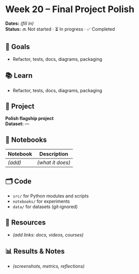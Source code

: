 # Week 20 – Final Project Polish

**Dates:** _(fill in)_  
**Status:** 🔜 Not started · ⏳ In progress · ✅ Completed

## 🎯 Goals
- Refactor, tests, docs, diagrams, packaging

## 📚 Learn
- Refactor, tests, docs, diagrams, packaging

## 🧪 Project
**Polish flagship project**  
**Dataset:** —

## 📓 Notebooks
| Notebook | Description |
|---|---|
| _(add)_ | _(what it does)_ |

## 🗂️ Code
- `src/` for Python modules and scripts
- `notebooks/` for experiments
- `data/` for datasets (git‑ignored)

## 🔗 Resources
- _(add links: docs, videos, courses)_

## 📊 Results & Notes
- _(screenshots, metrics, reflections)_

